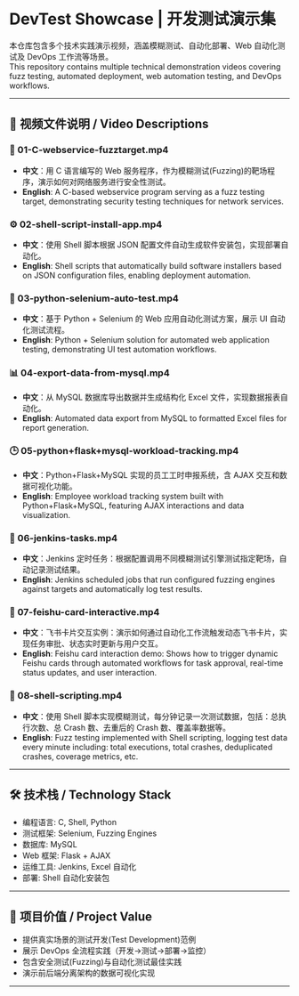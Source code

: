 # DevTest Showcase | 开发测试演示集

本仓库包含多个技术实践演示视频，涵盖模糊测试、自动化部署、Web 自动化测试及 DevOps 工作流等场景。  
This repository contains multiple technical demonstration videos covering fuzz testing, automated deployment, web automation testing, and DevOps workflows.

---

## 📁 视频文件说明 / Video Descriptions

### 🔧 01-C-webservice-fuzztarget.mp4 
- **中文**：用 C 语言编写的 Web 服务程序，作为模糊测试(Fuzzing)的靶场程序，演示如何对网络服务进行安全性测试。  
- **English**: A C-based webservice program serving as a fuzz testing target, demonstrating security testing techniques for network services.

### ⚙️ 02-shell-script-install-app.mp4
- **中文**：使用 Shell 脚本根据 JSON 配置文件自动生成软件安装包，实现部署自动化。  
- **English**: Shell scripts that automatically build software installers based on JSON configuration files, enabling deployment automation.

### 🤖 03-python-selenium-auto-test.mp4
- **中文**：基于 Python + Selenium 的 Web 应用自动化测试方案，展示 UI 自动化测试流程。  
- **English**: Python + Selenium solution for automated web application testing, demonstrating UI test automation workflows.

### 📊 04-export-data-from-mysql.mp4
- **中文**：从 MySQL 数据库导出数据并生成结构化 Excel 文件，实现数据报表自动化。  
- **English**: Automated data export from MySQL to formatted Excel files for report generation.

### 🕒 05-python+flask+mysql-workload-tracking.mp4
- **中文**：Python+Flask+MySQL 实现的员工工时申报系统，含 AJAX 交互和数据可视化功能。  
- **English**: Employee workload tracking system built with Python+Flask+MySQL, featuring AJAX interactions and data visualization.

### 🔁 06-jenkins-tasks.mp4
- **中文**：Jenkins 定时任务：根据配置调用不同模糊测试引擎测试指定靶场，自动记录测试结果。  
- **English**: Jenkins scheduled jobs that run configured fuzzing engines against targets and automatically log test results.

### 🚀 07-feishu-card-interactive.mp4
- **中文**：飞书卡片交互实例：演示如何通过自动化工作流触发动态飞书卡片，实现任务审批、状态实时更新与用户交互。  
- **English**: Feishu card interaction demo: Shows how to trigger dynamic Feishu cards through automated workflows for task approval, real-time status updates, and user interaction.

### 🐚 08-shell-scripting.mp4  
- **中文**：使用 Shell 脚本实现模糊测试，每分钟记录一次测试数据，包括：总执行次数、总 Crash 数、去重后的 Crash 数、覆盖率数据等。   
- **English**: Fuzz testing implemented with Shell scripting, logging test data every minute including: total executions, total crashes, deduplicated crashes, coverage metrics, etc.


---

## 🛠 技术栈 / Technology Stack
- 编程语言: C, Shell, Python  
- 测试框架: Selenium, Fuzzing Engines  
- 数据库: MySQL  
- Web 框架: Flask + AJAX  
- 运维工具: Jenkins, Excel 自动化  
- 部署: Shell 自动化安装包  

---

## 🎯 项目价值 / Project Value
- 提供真实场景的测试开发(Test Development)范例  
- 展示 DevOps 全流程实践（开发→测试→部署→监控）  
- 包含安全测试(Fuzzing)与自动化测试最佳实践  
- 演示前后端分离架构的数据可视化实现  

---
